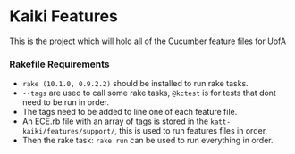 Kaiki Features
===================

This is the project which will hold all of the Cucumber feature files for UofA


### Rakefile Requirements

* `rake (10.1.0, 0.9.2.2)` should be installed to run rake tasks.
* `--tags` are used to call some rake tasks, `@kctest` is for tests that dont need to be run in order.
* The tags need to be added to line one of each feature file.
* An ECE.rb file with an array of tags is stored in the `katt-kaiki/features/support/`, this is used to run features files in order.
* Then the rake task: `rake run` can be used to run everything in order.
